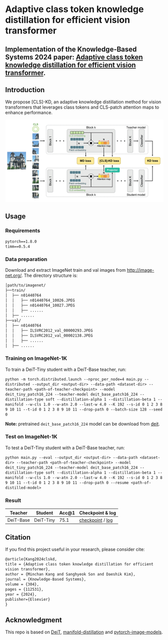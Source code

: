 # Adaptive class token knowledge distillation for efficient vision transformer

## Implementation of the Knowledge-Based Systems 2024 paper: [Adaptive class token knowledge distillation for efficient vision transformer](https://www.sciencedirect.com/science/article/pii/S0950705124011651).

## Introduction

We propose [CLS]-KD, an adaptive knowledge distillation method for vision transformers that leverages class tokens and CLS-patch attention maps to enhance performance.

![](figs/overview.png)

## Usage

### Requirements

```
pytorch==1.8.0
timm==0.5.4
```
### Data preparation

Download and extract ImageNet train and val images from http://image-net.org/.
The directory structure is:

```
│path/to/imagenet/
├──train/
│  ├── n01440764
│  │   ├── n01440764_10026.JPEG
│  │   ├── n01440764_10027.JPEG
│  │   ├── ......
│  ├── ......
├──val/
│  ├── n01440764
│  │   ├── ILSVRC2012_val_00000293.JPEG
│  │   ├── ILSVRC2012_val_00002138.JPEG
│  │   ├── ......
│  ├── ......
```

### Training on ImageNet-1K

To train a DeiT-Tiny student with a DeiT-Base teacher, run:

```shell
python -m torch.distributed.launch --nproc_per_node=4 main.py --distributed --output_dir <output-dir> --data-path <dataset-dir> --teacher-path <path-of-teacher-checkpoint> --model deit_tiny_patch16_224 --teacher-model deit_base_patch16_224 --distillation-type soft --distillation-alpha 1 --distillation-beta 1 --manifold --w-cls 1.0 --w-atn 2.0 --last-w 4.0 --K 192 --s-id 0 1 2 3 8 9 10 11 --t-id 0 1 2 3 8 9 10 11 --drop-path 0 --batch-size 128 --seed 0
```

**Note:** pretrained `deit_base_patch16_224` model can be download from [deit](https://github.com/facebookresearch/deit/blob/main/README_deit.md).

### Test on ImageNet-1K
To test a DeiT-Tiny student with a DeiT-Base teacher, run:

```shell
python main.py --eval --output_dir <output-dir> --data-path <dataset-dir> --teacher-path <path-of-teacher-checkpoint> --model deit_tiny_patch16_224 --teacher-model deit_base_patch16_224 --distillation-type soft --distillation-alpha 1 --distillation-beta 1 --manifold --w-cls 1.0 --w-atn 2.0 --last-w 4.0 --K 192 --s-id 0 1 2 3 8 9 10 11 --t-id 0 1 2 3 8 9 10 11 --drop-path 0 --resume <path-of-distilled-model>
```

### Result

| Teacher  | Student   | Acc@1 | Checkpoint & log                                             |
| -------- | --------- | ----- | ------------------------------------------------------------ |
| DeiT-Base | DeiT-Tiny | 75.1  | [checkpoint](https://github.com/Hao840/manifold-distillation/releases/download/checkpoint/deit_base_to_tiny_75.1.pth) / [log](https://github.com/Hao840/manifold-distillation/releases/download/checkpoint/deit_base_to_tiny_75.1_log.txt) |


## Citation

If you find this project useful in your research, please consider cite:

```
@article{Kang2024clskd,
title = {Adaptive class token knowledge distillation for efficient vision transformer},
author = {Minchan Kang and Sanghyeok Son and Daeshik Kim},
journal = {Knowledge-Based Systems},
volume = {304},
pages = {112531},
year = {2024},
publisher={Elsevier}
}
```

## Acknowledgment

This repo is based on [DeiT](https://github.com/facebookresearch/deit), [manifold-distillation](https://github.com/Hao840/manifold-distillation) and [pytorch-image-models](https://github.com/rwightman/pytorch-image-models).
